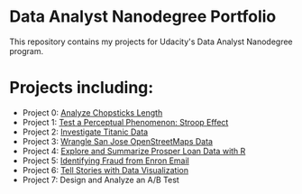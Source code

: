# Data Analyst Nanodegree Portfolio

This repository contains my projects for Udacity's Data Analyst Nanodegree program. 

# Projects including:

- Project 0: [Analyze Chopsticks Length](https://github.com/YanhuaHe/Udacity-Data-Analyst-Nanodegree/tree/master/P0%20-%20Analyze%20Chopstick%20Length) 
- Project 1: [Test a Perceptual Phenomenon: Stroop Effect](https://github.com/YanhuaHe/Udacity-Data-Analyst-Nanodegree/blob/master/P1%20-%20Test%20a%20Perceptual%20Phenomenon/Statistical%20Testing%20a%20Stroop%20Task.ipynb)
- Project 2: [Investigate Titanic Data](https://github.com/YanhuaHe/Udacity-Data-Analyst-Nanodegree/blob/master/P2%20-%20Investigate%20Titanic%20Dataset%20with%20NumPy%20and%20Pandas/Titanic%20Data%20Analysis.ipynb) 
- Project 3: [Wrangle San Jose OpenStreetMaps Data](https://github.com/YanhuaHe/Udacity-Data-Analyst-Nanodegree/blob/master/P3%20-%20Wrangle%20OpenStreetMap%20Data/Data%20Wrangling%20with%20MongoDB.ipynb) 
- Project 4: [Explore and Summarize Prosper Loan Data with R](https://github.com/YanhuaHe/Udacity-Data-Science-Portfolio/tree/master/P4%20-%20Exploratory%20Data%20Analysis%20With%20R)
- Project 5: [Identifying Fraud from Enron Email](https://github.com/YanhuaHe/Udacity-Data-Science-Portfolio/tree/master/P5%20-%20Identify%20Fraud%20from%20Enron%20Email)
- Project 6: [Tell Stories with Data Visualization](https://github.com/YanhuaHe/Udacity-Data-Science-Portfolio/tree/master/P6%20-%20Data%20Visualization%20with%20D3)
- Project 7: Design and Analyze an A/B Test
